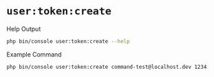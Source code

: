# `user:token:create`

<div class="code-title auto-refresh">Help Output</div>

```bash
php bin/console user:token:create --help
```

[](../assets/user-token-create-help.html ':include :type=html')


<div class="code-title auto-refresh">Example Command</div>

```bash
php bin/console user:token:create command-test@localhost.dev 1234
```

[](../assets/user-token-create.html ':include :type=html')

